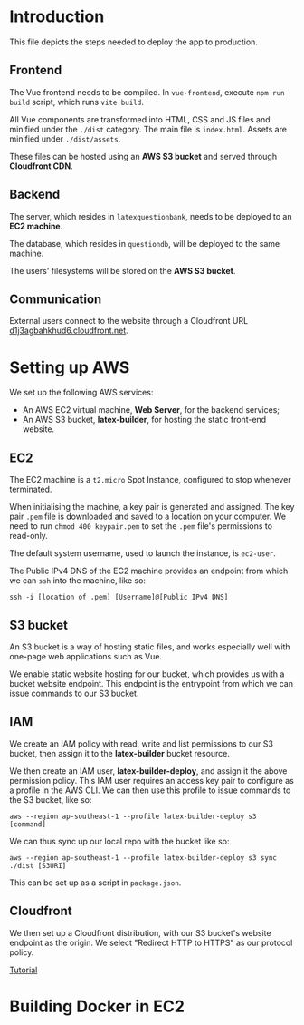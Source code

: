 # Introduction

This file depicts the steps needed to deploy the app to production.

## Frontend

The Vue frontend needs to be compiled. In `vue-frontend`, execute `npm run build` script, which runs `vite build`.

All Vue components are transformed into HTML, CSS and JS files and minified under the `./dist` category. The main file is `index.html`. Assets are minified under `./dist/assets`.

These files can be hosted using an **AWS S3 bucket** and served through **Cloudfront CDN**.

## Backend

The server, which resides in `latexquestionbank`, needs to be deployed to an **EC2 machine**.

The database, which resides in `questiondb`, will be deployed to the same machine.

The users' filesystems will be stored on the **AWS S3 bucket**.

## Communication

External users connect to the website through a Cloudfront URL [d1j3agbahkhud6.cloudfront.net](d1j3agbahkhud6.cloudfront.net).

# Setting up AWS

We set up the following AWS services:

- An AWS EC2 virtual machine, **Web Server**, for the backend services;
- An AWS S3 bucket, **latex-builder**, for hosting the static front-end website.

## EC2

The EC2 machine is a `t2.micro` Spot Instance, configured to stop whenever terminated.

When initialising the machine, a key pair is generated and assigned. The key pair `.pem` file is downloaded and saved to a location on your computer. We need to run `chmod 400 keypair.pem` to set the `.pem` file's permissions to read-only.

The default system username, used to launch the instance, is `ec2-user`. 

The Public IPv4 DNS of the EC2 machine provides an endpoint from which we can `ssh` into the machine, like so:
```
ssh -i [location of .pem] [Username]@[Public IPv4 DNS]
```

## S3 bucket

An S3 bucket is a way of hosting static files, and works especially well with one-page web applications such as Vue.

We enable static website hosting for our bucket, which provides us with a bucket website endpoint. This endpoint is the entrypoint from which we can issue commands to our S3 bucket.

## IAM

We create an IAM policy with read, write and list permissions to our S3 bucket, then assign it to the **latex-builder** bucket resource.

We then create an IAM user, **latex-builder-deploy**, and assign it the above permission policy. This IAM user requires an access key pair to configure as a profile in the AWS CLI. We can then use this profile to issue commands to the S3 bucket, like so:
```
aws --region ap-southeast-1 --profile latex-builder-deploy s3 [command]
```
We can thus sync up our local repo with the bucket like so:
```
aws --region ap-southeast-1 --profile latex-builder-deploy s3 sync ./dist [S3URI]
```
This can be set up as a script in `package.json`.

## Cloudfront

We then set up a Cloudfront distribution, with our S3 bucket's website endpoint as the origin. We select "Redirect HTTP to HTTPS" as our protocol policy.

[Tutorial](https://levelup.gitconnected.com/deploying-vue-js-to-aws-with-https-and-a-custom-domain-name-3ae1f79fe188)

# Building Docker in EC2